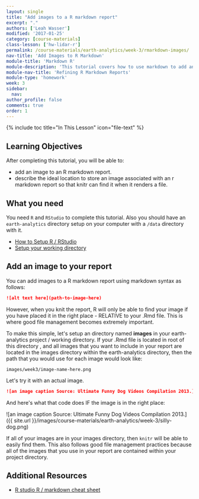 ```yaml
---
layout: single
title: "Add images to a R markdown report"
excerpt: "."
authors: ['Leah Wasser']
modified: '2017-01-25'
category: [course-materials]
class-lesson: ['hw-lidar-r']
permalink: /course-materials/earth-analytics/week-3/rmarkdown-images/
nav-title: 'Add Images to R Markdown'
module-title: 'Markdown R'
module-description: 'This tutorial covers how to use markdown to add an images to a report. It also discusses good file management practices associated with saving images within your project directory to avoid losing them if you have to go back and work on the report in the future.'
module-nav-title: 'Refining R Markdown Reports'
module-type: 'homework'
week: 3
sidebar:
  nav:
author_profile: false
comments: true
order: 1
---
```


{% include toc title="In This Lesson" icon="file-text" %}


<div class='notice--success' markdown="1">

## <i class="fa fa-graduation-cap" aria-hidden="true"></i> Learning Objectives

After completing this tutorial, you will be able to:

* add an image to an R markdown report.
* describe the ideal location to store an image associated with an r markdown report so that knitr can find it when it renders a file.

## <i class="fa fa-check-square-o fa-2" aria-hidden="true"></i> What you need

You need `R` and `RStudio` to complete this tutorial. Also you should have
an `earth-analytics` directory setup on your computer with a `/data`
directory with it.

* [How to Setup R / RStudio](/course-materials/earth-analytics/week-1/setup-r-rstudio/)
* [Setup your working directory](/course-materials/earth-analytics/week-1/setup-working-directory/)

</div>



## Add an image to your report

You can add images to a R markdown report using markdown syntax as follows:

```md
![alt text here](path-to-image-here)
```

However, when you knit the report, R will only be able to find your image if you
have placed it in the right place - RELATIVE to your .Rmd file. This is where
good file management becomes extremely important.

To make this simple, let's setup an directory named **images** in your earth-analytics
project / working directory. If your .Rmd file is located in root of this directory
, and all images that you want to include in your report are located in the
images directory within the earth-analytics directory, then the path that you
would use for each image would look like:

`images/week3/image-name-here.png`

Let's try it with an actual image.

```md
![an image caption Source: Ultimate Funny Dog Videos Compilation 2013.](images/week3/silly-dog.png)
```
And here's what that code does IF the image is in the right place:

![an image caption Source: Ultimate Funny Dog Videos Compilation 2013.]({{ site.url }}/images/course-materials/earth-analytics/week-3/silly-dog.png)

If all of your images are in your images directory, then `knitr` will be able to
easily find them. This also follows good file management practices because
all of the images that you use in your report are contained within your
project directory.

<div class="notice--info" markdown="1">

## Additional Resources

* <a href="https://www.rstudio.com/wp-content/uploads/2015/02/rmarkdown-cheatsheet.pdf" target="_blank">R studio R / markdown cheat sheet</a>

</div>
